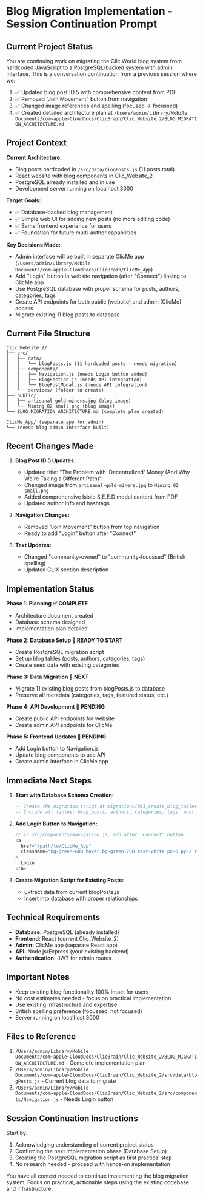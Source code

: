 # Blog Migration Implementation - Session Continuation Prompt

## Current Project Status

You are continuing work on migrating the Clic.World blog system from hardcoded JavaScript to a PostgreSQL-backed system with admin interface. This is a conversation continuation from a previous session where we:

1. ✅ Updated blog post ID 5 with comprehensive content from PDF
2. ✅ Removed "Join Movement" button from navigation
3. ✅ Changed image references and spelling (focused → focussed)
4. ✅ Created detailed architecture plan at `/Users/admin/Library/Mobile Documents/com~apple~CloudDocs/ClicBrain/Clic_Website_2/BLOG_MIGRATION_ARCHITECTURE.md`

## Project Context

**Current Architecture:**
- Blog posts hardcoded in `/src/data/blogPosts.js` (11 posts total)
- React website with blog components in Clic_Website_2
- PostgreSQL already installed and in use
- Development server running on localhost:3000

**Target Goals:**
- ✅ Database-backed blog management
- ✅ Simple web UI for adding new posts (no more editing code)
- ✅ Same frontend experience for users
- ✅ Foundation for future multi-author capabilities

**Key Decisions Made:**
- Admin interface will be built in separate ClicMe app (`/Users/admin/Library/Mobile Documents/com~apple~CloudDocs/ClicBrain/ClicMe_App`)
- Add "Login" button in website navigation (after "Connect") linking to ClicMe app
- Use PostgreSQL database with proper schema for posts, authors, categories, tags
- Create API endpoints for both public (website) and admin (ClicMe) access
- Migrate existing 11 blog posts to database

## Current File Structure

```
Clic_Website_2/
├── src/
│   ├── data/
│   │   └── blogPosts.js (11 hardcoded posts - needs migration)
│   ├── components/
│   │   ├── Navigation.js (needs Login button added)
│   │   ├── BlogSection.js (needs API integration)
│   │   └── BlogPostModal.js (needs API integration)
│   └── services/ (folder to create)
├── public/
│   ├── artisanal-gold-miners.jpg (blog image)
│   └── Mining 02 small.png (blog image)
└── BLOG_MIGRATION_ARCHITECTURE.md (complete plan created)

ClicMe_App/ (separate app for admin)
└── (needs blog admin interface built)
```

## Recent Changes Made

1. **Blog Post ID 5 Updates:**
   - Updated title: "The Problem with 'Decentralized' Money (And Why We're Taking a Different Path)"
   - Changed image from `artisanal-gold-miners.jpg` to `Mining 02 small.png`
   - Added comprehensive Isiolo S.E.E.D model content from PDF
   - Updated author info and hashtags
   
2. **Navigation Changes:**
   - Removed "Join Movement" button from top navigation
   - Ready to add "Login" button after "Connect"

3. **Text Updates:**
   - Changed "community-owned" to "community-focussed" (British spelling)
   - Updated CLIX section description

## Implementation Status

**Phase 1: Planning ✅ COMPLETE**
- Architecture document created
- Database schema designed
- Implementation plan detailed

**Phase 2: Database Setup 🔄 READY TO START**
- Create PostgreSQL migration script
- Set up blog tables (posts, authors, categories, tags)
- Create seed data with existing categories

**Phase 3: Data Migration 🔄 NEXT**
- Migrate 11 existing blog posts from blogPosts.js to database
- Preserve all metadata (categories, tags, featured status, etc.)

**Phase 4: API Development 🔄 PENDING**
- Create public API endpoints for website
- Create admin API endpoints for ClicMe

**Phase 5: Frontend Updates 🔄 PENDING**
- Add Login button to Navigation.js
- Update blog components to use API
- Create admin interface in ClicMe app

## Immediate Next Steps

1. **Start with Database Schema Creation:**
   ```sql
   -- Create the migration script at migrations/001_create_blog_tables.sql
   -- Include all tables: blog_posts, authors, categories, tags, post_tags
   ```

2. **Add Login Button to Navigation:**
   ```javascript
   // In src/components/Navigation.js, add after "Connect" button:
   <a 
     href="/path/to/ClicMe_App"
     className="bg-green-600 hover:bg-green-700 text-white px-6 py-2 rounded-lg font-medium transition-colors"
   >
     Login
   </a>
   ```

3. **Create Migration Script for Existing Posts:**
   - Extract data from current blogPosts.js
   - Insert into database with proper relationships

## Technical Requirements

- **Database:** PostgreSQL (already installed)
- **Frontend:** React (current Clic_Website_2)
- **Admin:** ClicMe app (separate React app)
- **API:** Node.js/Express (your existing backend)
- **Authentication:** JWT for admin routes

## Important Notes

- Keep existing blog functionality 100% intact for users
- No cost estimates needed - focus on practical implementation
- Use existing infrastructure and expertise
- British spelling preference (focussed, not focused)
- Server running on localhost:3000

## Files to Reference

1. `/Users/admin/Library/Mobile Documents/com~apple~CloudDocs/ClicBrain/Clic_Website_2/BLOG_MIGRATION_ARCHITECTURE.md` - Complete implementation plan
2. `/Users/admin/Library/Mobile Documents/com~apple~CloudDocs/ClicBrain/Clic_Website_2/src/data/blogPosts.js` - Current blog data to migrate
3. `/Users/admin/Library/Mobile Documents/com~apple~CloudDocs/ClicBrain/Clic_Website_2/src/components/Navigation.js` - Needs Login button

## Session Continuation Instructions

Start by:
1. Acknowledging understanding of current project status
2. Confirming the next implementation phase (Database Setup)
3. Creating the PostgreSQL migration script as first practical step
4. No research needed - proceed with hands-on implementation

You have all context needed to continue implementing the blog migration system. Focus on practical, actionable steps using the existing codebase and infrastructure.